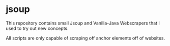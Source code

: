 # jsoup

This repository contains small Jsoup and Vanilla-Java Webscrapers that I used to try out new concepts.

All scripts are only capable of scraping off anchor elements off of websites.
